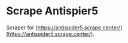 # Scrape Antispier5

Scraper for [https://antispider5.scrape.center/](https://antispider5.scrape.center/).
